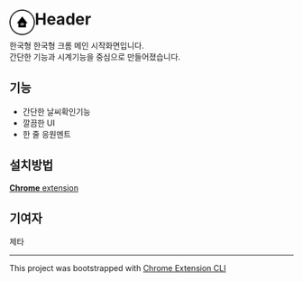 # <img src="public/icons/icon_48.png" width="45" align="left"> Header

한국형 한국형 크롬 메인 시작화면입니다.  
간단한 기능과 시계기능을 중심으로 만들어졌습니다.

## 기능

-   간단한 날씨확인기능
-   깔끔한 UI
-   한 줄 응원멘트

## 설치방법

[**Chrome** extension]() <!-- TODO: Add chrome extension link inside parenthesis -->

## 기여자

제타

---

This project was bootstrapped with [Chrome Extension CLI](https://github.com/dutiyesh/chrome-extension-cli)
